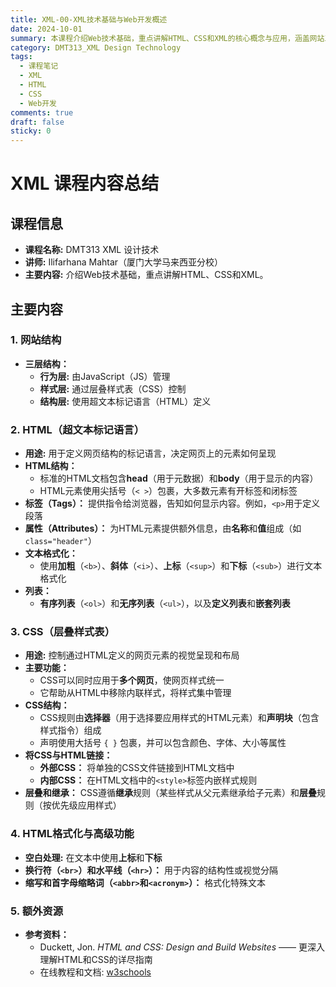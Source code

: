 ```yaml
---
title: XML-00-XML技术基础与Web开发概述
date: 2024-10-01
summary: 本课程介绍Web技术基础，重点讲解HTML、CSS和XML的核心概念与应用，涵盖网站三层结构、标记语言特性及样式表技术。
category: DMT313_XML Design Technology
tags:
  - 课程笔记
  - XML
  - HTML
  - CSS
  - Web开发
comments: true
draft: false
sticky: 0
---
```

# XML 课程内容总结

## 课程信息
- **课程名称:** DMT313 XML 设计技术
- **讲师:** Ilifarhana Mahtar（厦门大学马来西亚分校）
- **主要内容:** 介绍Web技术基础，重点讲解HTML、CSS和XML。

## 主要内容

### 1. 网站结构
- **三层结构：**
  - **行为层:** 由JavaScript（JS）管理
  - **样式层:** 通过层叠样式表（CSS）控制
  - **结构层:** 使用超文本标记语言（HTML）定义

### 2. HTML（超文本标记语言）
- **用途:** 用于定义网页结构的标记语言，决定网页上的元素如何呈现
- **HTML结构：**
  - 标准的HTML文档包含**head**（用于元数据）和**body**（用于显示的内容）
  - HTML元素使用尖括号（`< >`）包裹，大多数元素有开标签和闭标签
- **标签（Tags）：** 提供指令给浏览器，告知如何显示内容。例如，`<p>`用于定义段落
- **属性（Attributes）：** 为HTML元素提供额外信息，由**名称**和**值**组成（如 `class="header"`）
- **文本格式化：**
  - 使用**加粗**（`<b>`）、**斜体**（`<i>`）、**上标**（`<sup>`）和**下标**（`<sub>`）进行文本格式化
- **列表：**
  - **有序列表**（`<ol>`）和**无序列表**（`<ul>`），以及**定义列表**和**嵌套列表**

### 3. CSS（层叠样式表）
- **用途:** 控制通过HTML定义的网页元素的视觉呈现和布局
- **主要功能：**
  - CSS可以同时应用于**多个网页**，使网页样式统一
  - 它帮助从HTML中移除内联样式，将样式集中管理
- **CSS结构：**
  - CSS规则由**选择器**（用于选择要应用样式的HTML元素）和**声明块**（包含样式指令）组成
  - 声明使用大括号 `{ }` 包裹，并可以包含颜色、字体、大小等属性
- **将CSS与HTML链接：**
  - **外部CSS：** 将单独的CSS文件链接到HTML文档中
  - **内部CSS：** 在HTML文档中的`<style>`标签内嵌样式规则
- **层叠和继承：** CSS遵循**继承**规则（某些样式从父元素继承给子元素）和**层叠**规则（按优先级应用样式）

### 4. HTML格式化与高级功能
- **空白处理:** 在文本中使用**上标**和**下标**
- **换行符（`<br>`）和水平线（`<hr>`）：** 用于内容的结构性或视觉分隔
- **缩写和首字母缩略词（`<abbr>`和`<acronym>`）：** 格式化特殊文本

### 5. 额外资源
- **参考资料：**
  - Duckett, Jon. *HTML and CSS: Design and Build Websites* —— 更深入理解HTML和CSS的详尽指南
  - 在线教程和文档: [w3schools](https://www.w3schools.com/css/css_intro.asp)